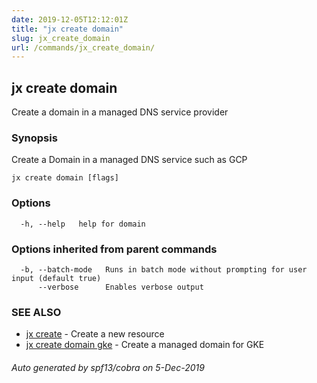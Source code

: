 ```yaml
---
date: 2019-12-05T12:12:01Z
title: "jx create domain"
slug: jx_create_domain
url: /commands/jx_create_domain/
---
```

## jx create domain

Create a domain in a managed DNS service provider

### Synopsis

Create a Domain in a managed DNS service such as GCP

```
jx create domain [flags]
```

### Options

```
  -h, --help   help for domain
```

### Options inherited from parent commands

```
  -b, --batch-mode   Runs in batch mode without prompting for user input (default true)
      --verbose      Enables verbose output
```

### SEE ALSO

* [jx create](/commands/jx_create/)	 - Create a new resource
* [jx create domain gke](/commands/jx_create_domain_gke/)	 - Create a managed domain for GKE

###### Auto generated by spf13/cobra on 5-Dec-2019
